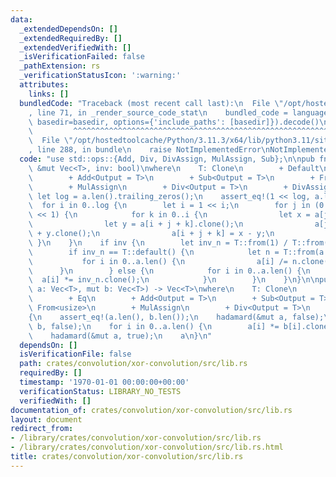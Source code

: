 ```yaml
---
data:
  _extendedDependsOn: []
  _extendedRequiredBy: []
  _extendedVerifiedWith: []
  _isVerificationFailed: false
  _pathExtension: rs
  _verificationStatusIcon: ':warning:'
  attributes:
    links: []
  bundledCode: "Traceback (most recent call last):\n  File \"/opt/hostedtoolcache/Python/3.11.3/x64/lib/python3.11/site-packages/onlinejudge_verify/documentation/build.py\"\
    , line 71, in _render_source_code_stat\n    bundled_code = language.bundle(stat.path,\
    \ basedir=basedir, options={'include_paths': [basedir]}).decode()\n          \
    \         ^^^^^^^^^^^^^^^^^^^^^^^^^^^^^^^^^^^^^^^^^^^^^^^^^^^^^^^^^^^^^^^^^^^^^^^^^^^^^^^^^\n\
    \  File \"/opt/hostedtoolcache/Python/3.11.3/x64/lib/python3.11/site-packages/onlinejudge_verify/languages/rust.py\"\
    , line 288, in bundle\n    raise NotImplementedError\nNotImplementedError\n"
  code: "use std::ops::{Add, Div, DivAssign, MulAssign, Sub};\n\npub fn hadamard<T>(a:\
    \ &mut Vec<T>, inv: bool)\nwhere\n    T: Clone\n        + Default\n        + Eq\n\
    \        + Add<Output = T>\n        + Sub<Output = T>\n        + From<usize>\n\
    \        + MulAssign\n        + Div<Output = T>\n        + DivAssign,\n{\n   \
    \ let log = a.len().trailing_zeros();\n    assert_eq!(1 << log, a.len());\n  \
    \  for i in 0..log {\n        let i = 1 << i;\n        for j in (0..a.len()).step_by(i\
    \ << 1) {\n            for k in 0..i {\n                let x = a[j + k].clone();\n\
    \                let y = a[i + j + k].clone();\n                a[j + k] = x.clone()\
    \ + y.clone();\n                a[i + j + k] = x - y;\n            }\n       \
    \ }\n    }\n    if inv {\n        let inv_n = T::from(1) / T::from(a.len());\n\
    \        if inv_n == T::default() {\n            let n = T::from(a.len());\n \
    \           for i in 0..a.len() {\n                a[i] /= n.clone();\n      \
    \      }\n        } else {\n            for i in 0..a.len() {\n              \
    \  a[i] *= inv_n.clone();\n            }\n        }\n    }\n}\n\npub fn xor_convolution<T>(mut\
    \ a: Vec<T>, mut b: Vec<T>) -> Vec<T>\nwhere\n    T: Clone\n        + Default\n\
    \        + Eq\n        + Add<Output = T>\n        + Sub<Output = T>\n        +\
    \ From<usize>\n        + MulAssign\n        + Div<Output = T>\n        + DivAssign,\n\
    {\n    assert_eq!(a.len(), b.len());\n    hadamard(&mut a, false);\n    hadamard(&mut\
    \ b, false);\n    for i in 0..a.len() {\n        a[i] *= b[i].clone();\n    }\n\
    \    hadamard(&mut a, true);\n    a\n}\n"
  dependsOn: []
  isVerificationFile: false
  path: crates/convolution/xor-convolution/src/lib.rs
  requiredBy: []
  timestamp: '1970-01-01 00:00:00+00:00'
  verificationStatus: LIBRARY_NO_TESTS
  verifiedWith: []
documentation_of: crates/convolution/xor-convolution/src/lib.rs
layout: document
redirect_from:
- /library/crates/convolution/xor-convolution/src/lib.rs
- /library/crates/convolution/xor-convolution/src/lib.rs.html
title: crates/convolution/xor-convolution/src/lib.rs
---
```

